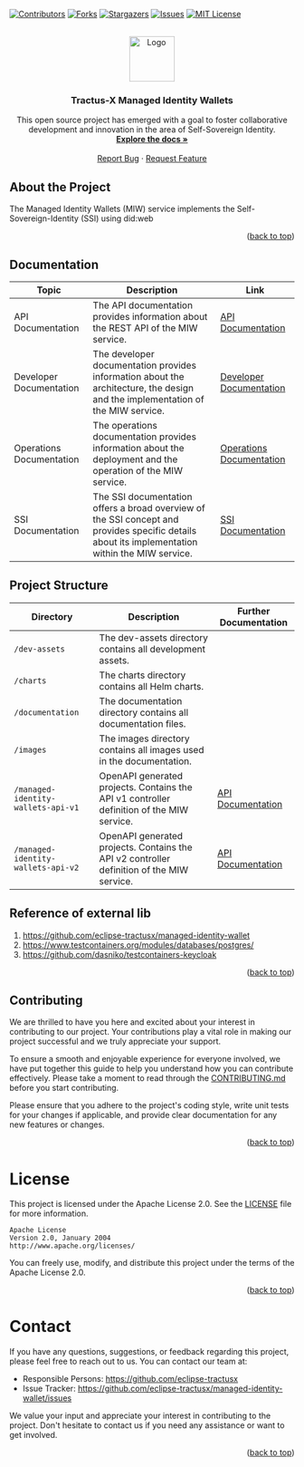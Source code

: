 <a name="readme-top"></a>

<!-- Shields -->
[![Contributors][contributors-shield]][contributors-url]
[![Forks][forks-shield]][forks-url]
[![Stargazers][stars-shield]][stars-url]
[![Issues][issues-shield]][issues-url]
[![MIT License][license-shield]][license-url]



<!-- Caption -->

<br />
<div align="center">
  <a href="https://eclipse-tractusx.github.io/img/logo_tractus-x.svg">
    <img src="https://eclipse-tractusx.github.io/img/logo_tractus-x.svg" alt="Logo" width="80" height="80">
  </a>

<h3 align="center">Tractus-X Managed Identity Wallets</h3>

  <p align="center">
    This open source project has emerged with a goal to foster collaborative development and innovation in the area of Self-Sovereign Identity.
    <br />
        <a href="https://github.com/eclipse-tractusx/SSI-agent-lib/tree/main/cx-ssi-lib/docs"><strong>Explore the docs »</strong></a>
        <br />
    <br />
    <a href="https://github.com/eclipse-tractusx/SSI-agent-lib/issues">Report Bug</a>
    ·
    <a href="https://github.com/eclipse-tractusx/SSI-agent-lib/issues">Request Feature</a>
  </p>
</div>

## About the Project

The Managed Identity Wallets (MIW) service implements the Self-Sovereign-Identity (SSI) using did:web

<p align="right">(<a href="#readme-top">back to top</a>)</p>

## Documentation

| Topic                    | Description                                                                                                                                     | Link                                                            |
|--------------------------|-------------------------------------------------------------------------------------------------------------------------------------------------|-----------------------------------------------------------------|
| API Documentation        | The API documentation provides information about the REST API of the MIW service.                                                               | [API Documentation](/documentation/api/README.md)               |
| Developer Documentation  | The developer documentation provides information about the architecture, the design and the implementation of the MIW service.                  | [Developer Documentation](/documentation/development/README.md) |
| Operations Documentation | The operations documentation provides information about the deployment and the operation of the MIW service.                                    | [Operations Documentation](/documentation/operations/README.md) |
| SSI Documentation        | The SSI documentation offers a broad overview of the SSI concept and provides specific details about its implementation within the MIW service. | [SSI Documentation](/documentation/ssi/README.md)               |

## Project Structure

| Directory                          | Description                                                                               | Further Documentation                             |
|------------------------------------|-------------------------------------------------------------------------------------------|---------------------------------------------------|
| `/dev-assets`                      | The dev-assets directory contains all development assets.                                 |                                                   |
| `/charts`                          | The charts directory contains all Helm charts.                                            |                                                   |
| `/documentation`                   | The documentation directory contains all documentation files.                             |                                                   |
| `/images`                          | The images directory contains all images used in the documentation.                       |                                                   |
| `/managed-identity-wallets-api-v1` | OpenAPI generated projects. Contains the API v1 controller definition of the MIW service. | [API Documentation](/documentation/api/README.md) |
| `/managed-identity-wallets-api-v2` | OpenAPI generated projects. Contains the API v2 controller definition of the MIW service. | [API Documentation](/documentation/api/README.md) |

## Reference of external lib

1. https://github.com/eclipse-tractusx/managed-identity-wallet
2. https://www.testcontainers.org/modules/databases/postgres/
3. https://github.com/dasniko/testcontainers-keycloak

<p align="right">(<a href="#readme-top">back to top</a>)</p>


<!-- CONTRIBUTING -->

## Contributing

We are thrilled to have you here and excited about your interest in contributing to our project.
Your contributions play a vital role in making our project successful and we truly appreciate your
support.

To ensure a smooth and enjoyable experience for everyone involved, we have put together this guide
to help you understand how you can contribute effectively. Please take a moment to read through
the [CONTRIBUTING.md](CONTRIBUTING.md) before you start contributing.

Please ensure that you adhere to the project's coding style, write unit tests for your changes if
applicable, and provide clear documentation for any new features or changes.

<p align="right">(<a href="#readme-top">back to top</a>)</p>

<!-- LICENSE -->

# License

This project is licensed under the Apache License 2.0. See the [LICENSE](LICENSE) file for more
information.

```
Apache License
Version 2.0, January 2004
http://www.apache.org/licenses/
```

You can freely use, modify, and distribute this project under the terms of the Apache License 2.0.
<p align="right">(<a href="#readme-top">back to top</a>)</p>


<!-- CONTACT -->

# Contact

If you have any questions, suggestions, or feedback regarding this project, please feel free to
reach out to us. You can contact our team at:

- Responsible Persons: https://github.com/eclipse-tractusx
- Issue Tracker: https://github.com/eclipse-tractusx/managed-identity-wallet/issues

We value your input and appreciate your interest in contributing to the project. Don't hesitate to
contact us if you need any assistance or want to get involved.

<p align="right">(<a href="#readme-top">back to top</a>)</p>


[contributors-shield]: https://img.shields.io/github/contributors/eclipse-tractusx/managed-identity-wallet.svg?style=for-the-badge

[contributors-url]: https://github.com/eclipse-tractusx/managed-identity-wallet/graphs/contributors

[forks-shield]: https://img.shields.io/github/forks/eclipse-tractusx/managed-identity-wallet.svg?style=for-the-badge

[forks-url]: https://github.com/eclipse-tractusx/managed-identity-wallet/network/members

[stars-shield]: https://img.shields.io/github/stars/eclipse-tractusx/managed-identity-wallet.svg?style=for-the-badge

[stars-url]: https://github.com/eclipse-tractusx/managed-identity-wallet/stargazers

[issues-shield]: https://img.shields.io/github/issues/eclipse-tractusx/managed-identity-wallet.svg?style=for-the-badge

[issues-url]: https://github.com/eclipse-tractusx/managed-identity-wallet/issues

[license-shield]: https://img.shields.io/github/license/eclipse-tractusx/managed-identity-wallet.svg?style=for-the-badge

[license-url]: https://github.com/eclipse-tractusx/managed-identity-wallet/blob/master/LICENSE.txt

